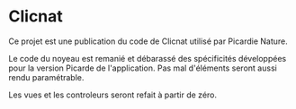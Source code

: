 Clicnat
=======

Ce projet est une publication du code de Clicnat utilisé par Picardie Nature.

Le code du noyeau est remanié et débarassé des spécificités développées pour la version Picarde de l'application.
Pas mal d'éléments seront aussi rendu paramétrable.

Les vues et les controleurs seront refait à partir de zéro.
